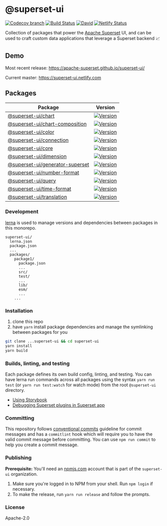 # @superset-ui

[![Codecov branch](https://img.shields.io/codecov/c/github/apache-superset/superset-ui/master.svg?style=flat-square)](https://codecov.io/gh/apache-superset/superset-ui/branch/master)
[![Build Status](https://img.shields.io/travis/com/apache-superset/superset-ui/master.svg?style=flat-square
)](https://travis-ci.com/apache-superset/superset-ui)
[![David](https://img.shields.io/david/dev/apache-superset/superset-ui.svg?style=flat-square)](https://david-dm.org/apache-superset/superset-ui?type=dev)
[![Netlify Status](https://api.netlify.com/api/v1/badges/fcbfa1cb-ae3e-48a4-b86a-e803c8e6c79c/deploy-status)](https://app.netlify.com/sites/superset-ui/deploys)

Collection of packages that power the [Apache Superset](https://github.com/apache/incubator-superset) UI, and can be used to craft custom data
applications that leverage a Superset backend :chart_with_upwards_trend:

## Demo

Most recent release: https://apache-superset.github.io/superset-ui/

Current master: https://superset-ui.netlify.com

## Packages

| Package | Version |
|--|--|
| [@superset-ui/chart](https://github.com/apache-superset/superset-ui/tree/master/packages/superset-ui-chart) | [![Version](https://img.shields.io/npm/v/@superset-ui/chart.svg?style=flat-square)](https://img.shields.io/npm/v/@superset-ui/chart.svg?style=flat-square) |
| [@superset-ui/chart-composition](https://github.com/apache-superset/superset-ui/tree/master/packages/superset-ui-chart-composition) | [![Version](https://img.shields.io/npm/v/@superset-ui/chart-composition.svg?style=flat-square)](https://img.shields.io/npm/v/@superset-ui/chart-composition.svg?style=flat-square) |
| [@superset-ui/color](https://github.com/apache-superset/superset-ui/tree/master/packages/superset-ui-color) | [![Version](https://img.shields.io/npm/v/@superset-ui/color.svg?style=flat-square)](https://img.shields.io/npm/v/@superset-ui/color.svg?style=flat-square) |
| [@superset-ui/connection](https://github.com/apache-superset/superset-ui/tree/master/packages/superset-ui-connection) | [![Version](https://img.shields.io/npm/v/@superset-ui/connection.svg?style=flat-square)](https://img.shields.io/npm/v/@superset-ui/connection.svg?style=flat-square) |
| [@superset-ui/core](https://github.com/apache-superset/superset-ui/tree/master/packages/superset-ui-core) | [![Version](https://img.shields.io/npm/v/@superset-ui/core.svg?style=flat-square)](https://img.shields.io/npm/v/@superset-ui/core.svg?style=flat-square) |
| [@superset-ui/dimension](https://github.com/apache-superset/superset-ui/tree/master/packages/superset-ui-dimension) | [![Version](https://img.shields.io/npm/v/@superset-ui/dimension.svg?style=flat-square)](https://img.shields.io/npm/v/@superset-ui/dimension.svg?style=flat-square) |
| [@superset-ui/generator-superset](https://github.com/apache-superset/superset-ui/tree/master/packages/superset-ui-generator-superset) | [![Version](https://img.shields.io/npm/v/@superset-ui/generator-superset.svg?style=flat-square)](https://img.shields.io/npm/v/@superset-ui/generator-superset.svg?style=flat-square) |
| [@superset-ui/number-format](https://github.com/apache-superset/superset-ui/tree/master/packages/superset-ui-number-format) | [![Version](https://img.shields.io/npm/v/@superset-ui/number-format.svg?style=flat-square)](https://img.shields.io/npm/v/@superset-ui/number-format.svg?style=flat-square) |
| [@superset-ui/query](https://github.com/apache-superset/superset-ui/tree/master/packages/superset-ui-query) | [![Version](https://img.shields.io/npm/v/@superset-ui/query.svg?style=flat-square)](https://img.shields.io/npm/v/@superset-ui/query.svg?style=flat-square) |
| [@superset-ui/time-format](https://github.com/apache-superset/superset-ui/tree/master/packages/superset-ui-time-format) | [![Version](https://img.shields.io/npm/v/@superset-ui/time-format.svg?style=flat-square)](https://img.shields.io/npm/v/@superset-ui/time-format.svg?style=flat-square) |
| [@superset-ui/translation](https://github.com/apache-superset/superset-ui/tree/master/packages/superset-ui-translation) | [![Version](https://img.shields.io/npm/v/@superset-ui/translation.svg?style=flat-square)](https://img.shields.io/npm/v/@superset-ui/translation.svg?style=flat-square) |


### Development

[lerna](https://github.com/lerna/lerna/) is used to manage versions and dependencies between
packages in this monorepo.

```
superset-ui/
  lerna.json
  package.json
  ...
  packages/
    package1/
      package.json
      ...
      src/
      test/
      ...
      lib/
      esm/
      ...
    ...
```

### Installation

1. clone this repo
2. have `yarn` install package dependencies and manage the symlinking between packages for you

```sh
git clone ...superset-ui && cd superset-ui
yarn install
yarn build
```

### Builds, linting, and testing

Each package defines its own build config, linting, and testing. You can have lerna run commands
across all packages using the syntax `yarn run test` (or `yarn run test:watch` for watch mode) from the root `@superset-ui` directory.

* [Using Storybook](docs/storybook.md)
* [Debugging Superset plugins in Superset app](docs/debugging.md)

### Committing

This repository follows [conventional commits](https://www.conventionalcommits.org/en/v1.0.0-beta.3/) guideline for commit messages and has a `commitlint` hook which will require you to have the valid commit message before committing. You can use `npm run commit` to help you create a commit message.

### Publishing

**Prerequisite:** You'll need an [npmjs.com](https://npmjs.com) account that is part of the `superset-ui` organization.

1. Make sure you're logged in to NPM from your shell. Run `npm login` if necessary.
2. To make the release, run `yarn run release` and follow the prompts.

### License

Apache-2.0
